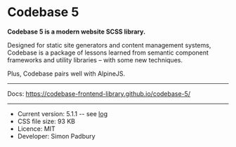 # Codebase 5

**Codebase 5 is a modern website SCSS library.**

Designed for static site generators and content management systems, Codebase is a package of lessons learned from semantic component frameworks and utility libraries – with some new techniques.

Plus, Codebase pairs well with AlpineJS.

***

Docs: https://codebase-frontend-library.github.io/codebase-5/

***

* Current version: 5.1.1 -- see [log](https://github.com/codebase-frontend-library/codebase-5/blob/main/LOG.md)
* CSS file size: 93 KB
* Licence: MIT
* Developer: Simon Padbury